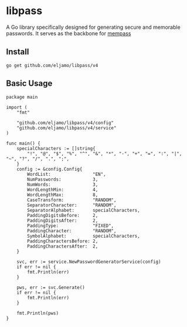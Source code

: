 # libpass

A Go library specifically designed for generating secure and memorable passwords. It serves as the backbone for [mempass](https://https://github.com/eljamo/mempass)


## Install

```
go get github.com/eljamo/libpass/v4
```

## Basic Usage

```
package main

import (
	"fmt"

	"github.com/eljamo/libpass/v4/config"
	"github.com/eljamo/libpass/v4/service"
)

func main() {
	specialCharacters := []string{
		"!", "@", "$", "%", "^", "&", "*", "-", "+", "=", ":", "|", "~", "?", "/", ".", ";",
	}
	config := &config.Config{
		WordList:                "EN",
		NumPasswords:            3,
		NumWords:                3,
		WordLengthMin:           4,
		WordLengthMax:           8,
		CaseTransform:           "RANDOM",
		SeparatorCharacter:      "RANDOM",
		SeparatorAlphabet:       specialCharacters,
		PaddingDigitsBefore:     2,
		PaddingDigitsAfter:      2,
		PaddingType:             "FIXED",
		PaddingCharacter:        "RANDOM",
		SymbolAlphabet:          specialCharacters,
		PaddingCharactersBefore: 2,
		PaddingCharactersAfter:  2,
	}

	svc, err := service.NewPasswordGeneratorService(config)
	if err != nil {
		fmt.Println(err)
	}

	pws, err := svc.Generate()
	if err != nil {
		fmt.Println(err)
	}

	fmt.Println(pws)
}
```